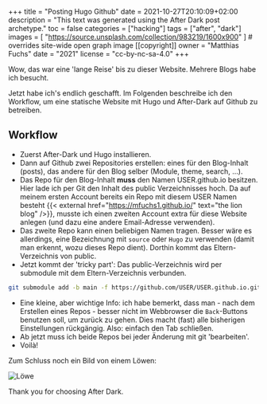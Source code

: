 +++
title = "Posting Hugo Github"
date = 2021-10-27T20:10:09+02:00
description = "This text was generated using the After Dark post archetype."
toc = false
categories = ["hacking"]
tags = ["after", "dark"]
images = [
  "https://source.unsplash.com/collection/983219/1600x900"
] # overrides site-wide open graph image
[[copyright]]
  owner = "Matthias Fuchs"
  date = "2021"
  license = "cc-by-nc-sa-4.0"
+++

Wow, das war eine 'lange Reise' bis zu dieser Website. Mehrere Blogs habe ich besucht.

Jetzt habe ich's endlich geschafft. Im Folgenden beschreibe ich den Workflow, um eine statische Website mit Hugo und After-Dark auf Github zu betreiben.

## Workflow
 - Zuerst After-Dark und Hugo installieren.
 - Dann auf Github zwei Repositories erstellen: eines für den Blog-Inhalt (posts), das andere für den Blog selber (Module, theme, search, ...).
 - Das Repo für den Blog-Inhalt **muss** den Namen USER.github.io besitzen. Hier lade ich per Git den Inhalt des public Verzeichnisses hoch. Da auf meinem ersten Account bereits ein Repo mit diesem USER Namen besteht {{< external href="https://mfuchs1.github.io/" text="the lion blog" />}}, musste ich einen zweiten Account extra für diese Website anlegen (und dazu eine andere Email-Adresse verwenden).
 - Das zweite Repo kann einen beliebigen Namen tragen. Besser wäre es allerdings, eine Bezeichnung mit `source` oder `Hugo` zu verwenden (damit man erkennt, wozu dieses Repo dient). Dorthin kommt das Eltern-Verzeichnis von public.
 - Jetzt kommt der 'tricky part': Das public-Verzeichnis wird per submodule mit dem Eltern-Verzeichnis verbunden.
 
 ```sh
 git submodule add -b main -f https://github.com/USER/USER.github.io.git public 
 ```
 - Eine kleine, aber wichtige Info: ich habe bemerkt, dass man - nach dem Erstellen eines Repos - besser nicht im Webbrowser die `Back`-Buttons benutzen soll, um zurück zu gehen. Dies macht (fast) alle bisherigen Einstellungen rückgängig. Also: einfach den Tab schließen. 
 - Ab jetzt muss ich beide Repos bei jeder Änderung mit git 'bearbeiten'. 
 - Voilà!
 
Zum Schluss noch ein Bild von einem Löwen:

![Löwe](/lion.png)
 
Thank you for choosing After Dark.
